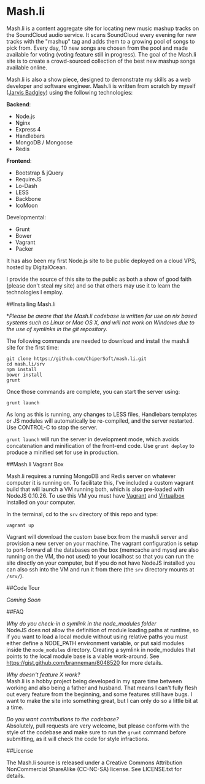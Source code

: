 Mash.li
===

Mash.li is a content aggregate site for locating new music mashup tracks on the SoundCloud audio service.  It scans SoundCloud every evening for new tracks with the "mashup" tag and adds them to a growing pool of songs to pick from.  Every day, 10 new songs are chosen from the pool and made available for voting (voting feature still in progress).  The goal of the Mash.li site is to create a crowd-sourced collection of the best new mashup songs available online.

Mash.li is also a show piece, designed to demonstrate my skills as a web developer and software engineer.  Mash.li is written from scratch by myself ([Jarvis Badgley](mailto:chiper@chipersoft.com)) using the following technologies:


**Backend**:

- Node.js
- Nginx
- Express 4
- Handlebars
- MongoDB / Mongoose
- Redis

**Frontend**:

- Bootstrap & jQuery
- RequireJS
- Lo-Dash
- LESS
- Backbone
- IcoMoon

Developmental:

- Grunt
- Bower
- Vagrant
- Packer

It has also been my first Node.js site to be public deployed on a cloud VPS, hosted by DigitalOcean.

I provide the source of this site to the public as both a show of good faith (please don't steal my site) and so that others may use it to learn the technologies I employ.

##Installing Mash.li

**Please be aware that the Mash.li codebase is written for use on *nix based systems such as Linux or Mac OS X, and will not work on Windows due to the use of symlinks in the git repository.**

The following commands are needed to download and install the mash.li site for the first time:

```
git clone https://github.com/ChiperSoft/mash.li.git
cd mash.li/srv
npm install
bower install
grunt
```

Once those commands are complete, you can start the server using:

	grunt launch

As long as this is running, any changes to LESS files, Handlebars templates or JS modules will automatically be re-compiled, and the server restarted.  Use CONTROL-C to stop the server.

`grunt launch` will run the server in development mode, which avoids concatenation and minification of the front-end code.  Use `grunt deploy` to produce a minified set for use in production.

##Mash.li Vagrant Box

Mash.li requires a running MongoDB and Redis server on whatever computer it is running on.  To facilitate this, I've included a custom vagrant build that will launch a VM running both, which is also pre-loaded with NodeJS 0.10.26.  To use this VM you must have [Vagrant](http://www.vagrantup.com) and [Virtualbox](http://www.virtualbox.org) installed on your computer.

In the terminal, cd to the `srv` directory of this repo and type:

	vagrant up

Vagrant will download the custom base box from the mash.li server and provision a new server on your machine.  The vagrant configuration is setup to port-forward all the databases on the box (memcache and mysql are also running on the VM, tho not used) to your localhost so that you can run the site directly on your computer, but if you do not have NodeJS installed you can also ssh into the VM and run it from there (the `srv` directory mounts at `/srv/`).

##Code Tour

*Coming Soon*

##FAQ

*Why do you check-in a symlink in the node_modules folder*   
NodeJS does not allow the definition of module loading paths at runtime, so if you want to load a local module without using relative paths you must either define a NODE_PATH environment variable, or put said modules inside the `node_modules` directory. Creating a symlink in node_modules that points to the local module base is a viable work-around. See https://gist.github.com/branneman/8048520 for more details.

*Why doesn't feature X work?*   
Mash.li is a hobby project being developed in my spare time between working and also being a father and husband. That means I can't fully flesh out every feature from the beginning, and some features still have bugs.  I want to make the site into something great, but I can only do so a little bit at a time.

*Do you want contributions to the codebase?*   
Absolutely, pull requests are very welcome, but please conform with the style of the codebase and make sure to run the `grunt` command before submitting, as it will check the code for style infractions.

##License

The Mash.li source is released under a Creative Commons Attribution NonCommercial ShareAlike (CC-NC-SA) license.  See LICENSE.txt for details.

